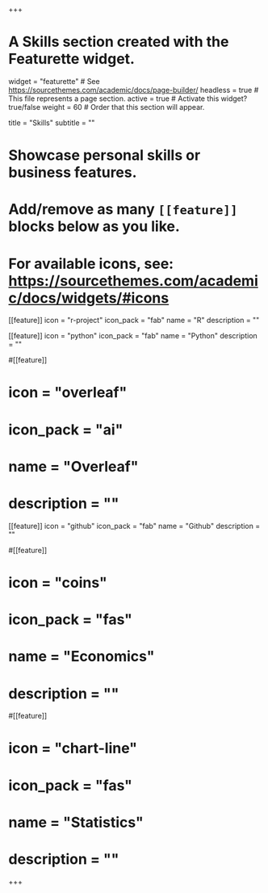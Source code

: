 +++
# A Skills section created with the Featurette widget.
widget = "featurette"  # See https://sourcethemes.com/academic/docs/page-builder/
headless = true  # This file represents a page section.
active = true  # Activate this widget? true/false
weight = 60  # Order that this section will appear.

title = "Skills"
subtitle = ""

# Showcase personal skills or business features.
# 
# Add/remove as many `[[feature]]` blocks below as you like.
# 
# For available icons, see: https://sourcethemes.com/academic/docs/widgets/#icons

[[feature]]
  icon = "r-project"
  icon_pack = "fab"
  name = "R"
  description = ""

[[feature]]
  icon = "python"
  icon_pack = "fab"
  name = "Python"
  description = ""

#[[feature]]
#  icon = "overleaf"
#  icon_pack = "ai"
#  name = "Overleaf"
#  description = ""

[[feature]]
  icon = "github"
  icon_pack = "fab"
  name = "Github"
  description = ""

#[[feature]]
#  icon = "coins"
#  icon_pack = "fas"
#  name = "Economics"
#  description = ""  

#[[feature]]
#  icon = "chart-line"
#  icon_pack = "fas"
#  name = "Statistics"
#  description = ""  

+++
